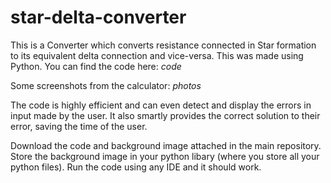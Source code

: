 # star-delta-converter
This is a Converter which converts resistance connected in Star formation to its equivalent delta connection and vice-versa. This was made using Python. 
You can find the code here: *code*

Some screenshots from the calculator: *photos*

The code is highly efficient and can even detect and display the errors in input made by the user. It also smartly provides the correct solution to their error, saving the time of the user.

Download the code and background image attached in the main repository. Store the background image in your python libary (where you store all your python files). Run the code using any IDE and it should work. 
